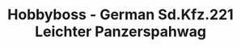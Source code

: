 ---
layout: product
title: "Hobbyboss - German Sd.Kfz.221 Leichter Panzerspahwag"
price: "3050" 
desc: "N/A"
img_path: "/assets/img/HB83811.jpg"
brand: "N/A"
available: false
special_offer: false
new: false
soon: false
cat: "010000"
subcat: "013500"
subsubcat: "0N/A"
sifra: "HB83811"
popular: false
---